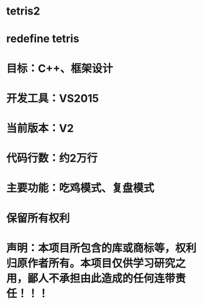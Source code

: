 # tetris2

# redefine tetris

# 目标：C++、框架设计

# 开发工具：VS2015
# 当前版本：V2
# 代码行数：约2万行

# 主要功能：吃鸡模式、复盘模式

# 保留所有权利

# 声明：本项目所包含的库或商标等，权利归原作者所有。本项目仅供学习研究之用，鄙人不承担由此造成的任何连带责任！！！
